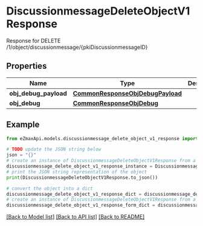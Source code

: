 # DiscussionmessageDeleteObjectV1Response

Response for DELETE /1/object/discussionmessage/{pkiDiscussionmessageID}

## Properties

Name | Type | Description | Notes
------------ | ------------- | ------------- | -------------
**obj_debug_payload** | [**CommonResponseObjDebugPayload**](CommonResponseObjDebugPayload.md) |  | 
**obj_debug** | [**CommonResponseObjDebug**](CommonResponseObjDebug.md) |  | [optional] 

## Example

```python
from eZmaxApi.models.discussionmessage_delete_object_v1_response import DiscussionmessageDeleteObjectV1Response

# TODO update the JSON string below
json = "{}"
# create an instance of DiscussionmessageDeleteObjectV1Response from a JSON string
discussionmessage_delete_object_v1_response_instance = DiscussionmessageDeleteObjectV1Response.from_json(json)
# print the JSON string representation of the object
print(DiscussionmessageDeleteObjectV1Response.to_json())

# convert the object into a dict
discussionmessage_delete_object_v1_response_dict = discussionmessage_delete_object_v1_response_instance.to_dict()
# create an instance of DiscussionmessageDeleteObjectV1Response from a dict
discussionmessage_delete_object_v1_response_form_dict = discussionmessage_delete_object_v1_response.from_dict(discussionmessage_delete_object_v1_response_dict)
```
[[Back to Model list]](../README.md#documentation-for-models) [[Back to API list]](../README.md#documentation-for-api-endpoints) [[Back to README]](../README.md)


